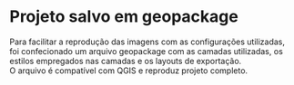 # Projeto salvo em geopackage

Para facilitar a reprodução das imagens com as configurações utilizadas, foi confecionado um arquivo geopackage com as camadas utilizadas, os estilos empregados nas camadas e os layouts de exportação.\
O arquivo é compatível com QGIS e reproduz projeto completo.
